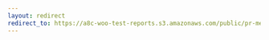 ```yaml
---
layout: redirect
redirect_to: https://a8c-woo-test-reports.s3.amazonaws.com/public/pr-merge/42751/e2e/index.html
---
```

